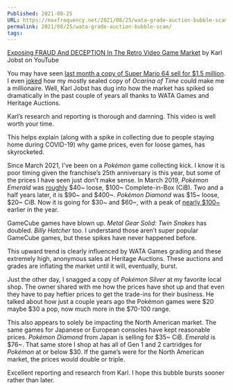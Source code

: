 ```yaml
---
Published: 2021-08-25
URL: https://maxfrequency.net/2021/08/25/wata-grade-auction-bubble-scam/
permalink: 2021/08/25/wata-grade-auction-bubble-scam/
tags:
---
```

[Exposing FRAUD And DECEPTION In The Retro Video Game Market](https://www.youtube.com/watch?v=rvLFEh7V18A&t=168s) by Karl Jobst on YouTube

You may have seen [last month a copy of Super Mario 64 sell for $1.5 million](https://www.bbc.com/news/technology-57804089). I even [joked](https://twitter.com/MaxRoberts143/status/1414286406118219776) how my mostly sealed copy of *Ocarina of Time* could make me a millionaire. Well, Karl Jobst has dug into how the market has spiked so dramatically in the past couple of years all thanks to WATA Games and Heritage Auctions.

Karl’s research and reporting is thorough and damning. This video is well worth your time.

This helps explain (along with a spike in collecting due to people staying home during COVID-19) why game prices, even for loose games, has skyrocketed.

Since March 2021, I’ve been on a *Pokémon* game collecting kick. I know it is poor timing given the franchise’s 25th anniversary is this year, but some of the prices I have seen just don’t make sense. In March 2019, *Pokémon Emerald* was [roughly](https://www.pricecharting.com/game/gameboy-advance/pokemon-emerald) $40~ loose, $100~ Complete-in-Box (CiB). Two and a half years later, it is $90~ and $400~. *Pokémon Diamond* was $15~ loose, $20~ CiB. Now it is going for $30~ and $60~, with a peak of [nearly $100~](https://www.pricecharting.com/game/nintendo-ds/pokemon-diamond) earlier in the year.

GameCube games have blown up. *Metal Gear Solid: Twin Snakes* has doubled. *Billy Hatcher* too. I understand those aren’t super popular GameCube games, but these spikes have never happened before.

This upward trend is clearly influenced by WATA Games grading and these extremely high, anonymous sales at Heritage Auctions. These auctions and grades are inflating the market until it will, eventually, burst.

Just the other day, I snagged a copy of *Pokémon Silver* at my favorite local shop. The owner shared with me how the prices have shot up and that even they have to pay heftier prices to get the trade-ins for their business. He talked about how just a couple years ago the Pokémon games were $20 maybe $30 a pop, now much more in the $70-100 range.

This also appears to solely be impacting the North American market. The same games for Japanese or European consoles have kept reasonable prices. *Pokémon Diamond* from Japan is selling for $35~ CiB. *Emerald* is $76~. That same store I shop at has all of Gen 1 and 2 cartridges for *Pokémon* at or below $30. If the game’s were for the North American market, the prices would double or triple.

Excellent reporting and research from Karl. I hope this bubble bursts sooner rather than later.
